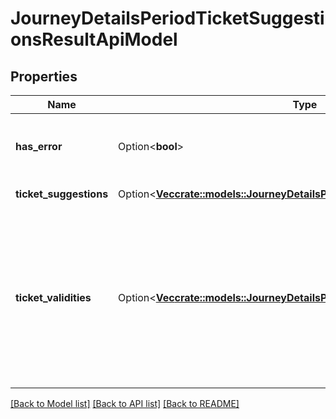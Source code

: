 # JourneyDetailsPeriodTicketSuggestionsResultApiModel

## Properties

Name | Type | Description | Notes
------------ | ------------- | ------------- | -------------
**has_error** | Option<**bool**> | Flag indicating that an error occurred while getting ticket suggestions. | [optional]
**ticket_suggestions** | Option<[**Vec<crate::models::JourneyDetailsPeriodTicketSuggestionApiModel>**](VT.ApiPlaneraResa.Web.V4.Models.JourneyDetails.TicketSuggestionApiModel.md)> | Ticket suggestions for a journey. | [optional]
**ticket_validities** | Option<[**Vec<crate::models::JourneyDetailsPeriodTicketValidityApiModel>**](VT.ApiPlaneraResa.Web.V4.Models.JourneyDetails.TicketValidityApiModel.md)> | An array with the tickets from the existingTickets-array in the post-body. Validity for the journey is indicated for each ticket in the array. Included if 'ticketsuggestions' is passed in the includes array in the request, otherwise null. | [optional]

[[Back to Model list]](../README.md#documentation-for-models) [[Back to API list]](../README.md#documentation-for-api-endpoints) [[Back to README]](../README.md)


